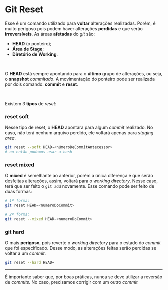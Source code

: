 # Git Reset
Esse é um comando utilizado para **voltar** alterações realizadas. Porém, é muito perigoso pois podem haver alterações **perdidas** e que serão **irreversíveis**.
As áreas **afetadas** do *git* são:

- **HEAD** (o ponteiro);
- **Área de Stage**;
- **Diretório de Working**.

<br>

O **HEAD** está sempre apontando para o **último** grupo de alterações, ou seja, o **snapshot** *commitado*.
A movimentação do ponteiro pode ser realizada por dois comando: **commit** e **reset**.

<br>

Existem 3 **tipos** de *reset*:
### reset soft
Nesse tipo de reset, o **HEAD** apontara para algum *commit* realizado. No caso, não terá nenhum arquivo perdido, ele voltará apenas para *staging area*. 

```bash
git reset --soft HEAD~<númeroDeCommitAntecessor>
# ou então podemos usar a hash
```

### reset mixed
O **mixed** é semelhante ao anterior, porém a única diferença é que serão desfeitas alterações, assim, voltará para o *working directory*. Nesse caso, terá que ser feito o `git add` novamente.
Esse comando pode ser feito de duas formas:
```bash
# 1ª forma:
git reset HEAD~<numeroDoCommit>

# 2ª forma:
git reset --mixed HEAD~<numeroDoCommit>
```

### git hard
O mais **perigoso**, pois reverte o *working directory* para o estado do *commit* que foi especificado. Desse modo, as alterações feitas serão perdidas se voltar a um *commit*.
```bash
git reset --hard HEAD~
```

---

É importante saber que, por boas práticas, nunca se deve utilizar a reversão de *commits*. No caso, precisamos corrigir com um outro *commit*


<!--stackedit_data:
eyJoaXN0b3J5IjpbLTEzMzk4ODAzNiwtMTE4NDQ4NTM5LC0xND
YwNjQwMzAyLC0yMDg4NzQ2NjEyXX0=
-->